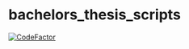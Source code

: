 # bachelors_thesis_scripts
[![CodeFactor](https://www.codefactor.io/repository/github/mirekdusin/bachelors_thesis_scripts/badge)](https://www.codefactor.io/repository/github/mirekdusin/bachelors_thesis_scripts)
